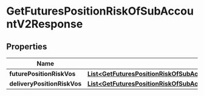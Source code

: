 

# GetFuturesPositionRiskOfSubAccountV2Response


## Properties

| Name | Type | Description | Notes |
|------------ | ------------- | ------------- | -------------|
|**futurePositionRiskVos** | [**List&lt;GetFuturesPositionRiskOfSubAccountV2ResponseFuturePositionRiskVosInner&gt;**](GetFuturesPositionRiskOfSubAccountV2ResponseFuturePositionRiskVosInner.md) |  |  [optional] |
|**deliveryPositionRiskVos** | [**List&lt;GetFuturesPositionRiskOfSubAccountV2ResponseDeliveryPositionRiskVosInner&gt;**](GetFuturesPositionRiskOfSubAccountV2ResponseDeliveryPositionRiskVosInner.md) |  |  [optional] |




